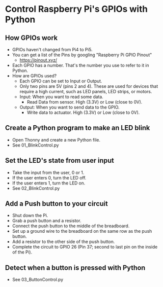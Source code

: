 # Control Raspberry Pi's GPIOs with Python

## How GPIOs work

* GPIOs haven't changed from Pi4 to Pi5.
* You can get a list of the Pins by googling "Raspberry Pi GPIO Pinout"
  * https://pinout.xyz/
* Each GPIO has a number. That's the number you use to refer to it in Python.
* How are GPIOs used?
  * Each GPIO can be set to Input or Output. 
  * Only two pins are 5V (pins 2 and 4). These are used for devices that require a high current, such as LED panels, LED strips, or motors.
  * Input: When you want to read some data.
    * Read Data from sensor. High (3.3V) or Low (close to 0V).  
  * Output: When you want to send data to the GPIO.
    * Write data to actuator. High (3.3V) or Low (close to 0V).

## Create a Python program to make an LED blink

* Open Thonny and create a new Python file.
* See 01_BlinkControl.py

## Set the LED's state from user input

* Take the input from the user, 0 or 1.
* If the user enters 0, turn the LED off.
* If the user enters 1, turn the LED on.
* See 02_BlinkControl.py

## Add a Push button to your circuit

* Shut down the Pi.
* Grab a push button and a resistor.
* Connect the push button to the middle of the breadboard.
* Set up a ground wire to the breadboard on the same row as the push button.
* Add a resistor to the other side of the push button.
* Complete the circuit to GPIO 26 (Pin 37; second to last pin on the inside of the Pi).

## Detect when a button is pressed with Python

* See 03_ButtonControl.py
